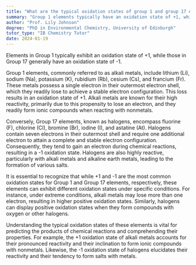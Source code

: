 ```yaml
---
title: "What are the typical oxidation states of group 1 and group 17 elements?"
summary: "Group 1 elements typically have an oxidation state of +1, while Group 17 elements usually have an oxidation state of -1."
author: "Prof. Lily Johnson"
degree: "PhD in Environmental Chemistry, University of Edinburgh"
tutor_type: "IB Chemistry Tutor"
date: 2024-01-19
---
```


Elements in Group 1 typically exhibit an oxidation state of +1, while those in Group 17 generally have an oxidation state of -1.

Group 1 elements, commonly referred to as alkali metals, include lithium ($\text{Li}$), sodium ($\text{Na}$), potassium ($\text{K}$), rubidium ($\text{Rb}$), cesium ($\text{Cs}$), and francium ($\text{Fr}$). These metals possess a single electron in their outermost electron shell, which they readily lose to achieve a stable electron configuration. This loss results in an oxidation state of +1. Alkali metals are known for their high reactivity, primarily due to this propensity to lose an electron, and they readily form ionic compounds when reacting with nonmetals.

Conversely, Group 17 elements, known as halogens, encompass fluorine ($\text{F}$), chlorine ($\text{Cl}$), bromine ($\text{Br}$), iodine ($\text{I}$), and astatine ($\text{At}$). Halogens contain seven electrons in their outermost shell and require one additional electron to attain a complete and stable electron configuration. Consequently, they tend to gain an electron during chemical reactions, resulting in a -1 oxidation state. Halogens are also highly reactive, particularly with alkali metals and alkaline earth metals, leading to the formation of various salts.

It is essential to recognize that while +1 and -1 are the most common oxidation states for Group 1 and Group 17 elements, respectively, these elements can exhibit different oxidation states under specific conditions. For instance, under extreme conditions, alkali metals may lose more than one electron, resulting in higher positive oxidation states. Similarly, halogens can display positive oxidation states when they form compounds with oxygen or other halogens.

Understanding the typical oxidation states of these elements is vital for predicting the products of chemical reactions and comprehending their properties. For example, the +1 oxidation state of alkali metals accounts for their pronounced reactivity and their inclination to form ionic compounds with nonmetals. Likewise, the -1 oxidation state of halogens elucidates their reactivity and their tendency to form salts with metals.
    